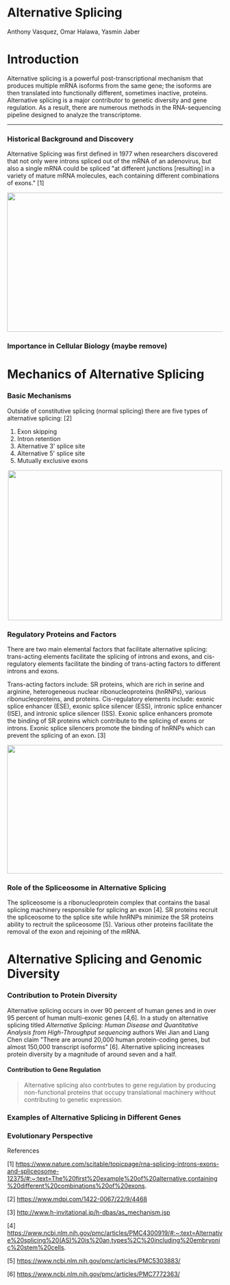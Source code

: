 # Alternative Splicing

Anthony Vasquez, Omar Halawa, Yasmin Jaber

# Introduction

Alternative splicing is a powerful post-transcriptional mechanism that produces multiple mRNA isoforms from the same gene; the isoforms are then translated into functionally different, sometimes inactive, proteins. Alternative splicing is a major contributor to genetic diversity and gene regulation. As a result, there are numerous methods in the RNA-sequencing pipeline designed to analyze the transcriptome. 


---

### Historical Background and Discovery

Alternative Splicing was first defined in 1977 when researchers discovered that not only were introns spliced out of the mRNA of an adenovirus, but also a single mRNA could be spliced "at different junctions [resulting] in a variety of mature mRNA molecules, each containing different combinations of exons." [1]

<div align="center">
<img src="https://upload.wikimedia.org/wikipedia/commons/0/0a/DNA_alternative_splicing.gif" width="600" height="325" />

<div align="left">
  
### Importance in Cellular Biology (maybe remove)


# Mechanics of Alternative Splicing

### Basic Mechanisms

Outside of constitutive splicing (normal splicing) there are five types of alternative splicing: [2] 
1. Exon skipping
2. Intron retention
3. Alternative 3' splice site
4. Alternative 5' splice site
5. Mutually exclusive exons

<div align="center">
<img src="https://www.mdpi.com/ijms/ijms-22-04468/article_deploy/html/images/ijms-22-04468-g001.png" width="500" height="350" />
<div align="left">


### Regulatory Proteins and Factors

There are two main elemental factors that facilitate alternative splicing: trans-acting elements facilitate the splicing of introns and exons, and cis-regulatory elements facilitate the binding of trans-acting factors to different introns and exons. 

Trans-acting factors include: SR proteins, which are rich in serine and arginine, heterogeneous nuclear ribonucleoproteins (hnRNPs), various ribonucleoproteins, and proteins. Cis-regulatory elements include: exonic splice enhancer (ESE), exonic splice silencer (ESS), intronic splice enhancer (ISE), and intronic splice silencer (ISS). Exonic splice enhancers promote the binding of SR proteins which contribute to the splicing of exons or introns. Exonic splice silencers promote the binding of hnRNPs which can prevent the splicing of an exon. [3]

<div align="center">
<img src="https://github.com/pavasquez1/BENG183_2023Fall_Applied-Genomic-Technologies/blob/main/Final_Paper/Group_19_Alternative_Splicing/Altsplicingelements.png" width="600" height="300" />
<div align="left">


### Role of the Spliceosome in Alternative Splicing

The spliceosome is a ribonucleoprotein complex that contains the basal splicing machinery responsible for splicing an exon [4]. SR proteins recruit the spliceosome to the splice site while hnRNPs minimize the SR proteins ability to rectruit the spliceosome [5]. Various other proteins facilitate the removal of the exon and rejoining of the mRNA. 

# Alternative Splicing and Genomic Diversity

### Contribution to Protein Diversity

Alternative splicing occurs in over 90 percent of human genes and in over 95 percent of human multi-exonic genes [4,6]. In a study on alternative splicing titled _Alternative Splicing: Human Disease and Quantitative Analysis from High-Throughput sequencing_ authors Wei Jian and Liang Chen claim "There are around 20,000 human protein-coding genes, but almost 150,000 transcript isoforms" [6]. Alternative splicing increases protein diversity by a magnitude of around seven and a half. 

#### Contribution to Gene Regulation

> Alternative splicing also contrbutes to gene regulation by producing non-functional proteins that occupy translational machinery without contributing to genetic expression. 

### Examples of Alternative Splicing in Different Genes

### Evolutionary Perspective







References


[1] https://www.nature.com/scitable/topicpage/rna-splicing-introns-exons-and-spliceosome-12375/#:~:text=The%20first%20example%20of%20alternative,containing%20different%20combinations%20of%20exons.

[2] https://www.mdpi.com/1422-0067/22/9/4468

[3] http://www.h-invitational.jp/h-dbas/as_mechanism.jsp

[4] https://www.ncbi.nlm.nih.gov/pmc/articles/PMC4300919/#:~:text=Alternative%20splicing%20(AS)%20is%20an,types%2C%20including%20embryonic%20stem%20cells.

[5] https://www.ncbi.nlm.nih.gov/pmc/articles/PMC5303883/

[6] https://www.ncbi.nlm.nih.gov/pmc/articles/PMC7772363/
